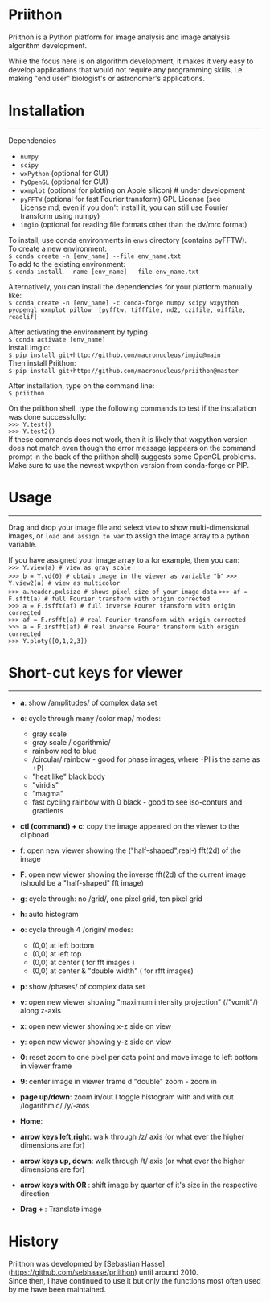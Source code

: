 # Priithon
Priithon is a Python platform for image analysis and image analysis algorithm development.

While the focus here is on algorithm development, it makes it very easy to develop applications that would not require any programming skills, i.e. making "end user" biologist's or astronomer's applications.

# Installation
-----------------------------
Dependencies  
* `numpy`
* `scipy`
* `wxPython` (optional for GUI)
* `PyOpenGL` (optional for GUI)
* `wxmplot` (optional for plotting on Apple silicon) # under development
* `pyFFTW` (optional for fast Fourier transform) 
  GPL License (see License.md, even if  you don't install it, you can still use Fourier transform using numpy)
* `imgio` (optional for reading file formats other than the dv/mrc format)

To install, use conda environments in `envs` directory (contains pyFFTW).  
To create a new environment:  
`$ conda create -n [env_name] --file env_name.txt`  
To add to the existing environment:  
`$ conda install --name [env_name] --file env_name.txt`  

Alternatively, you can install the dependencies for your platform manually like:  
`$ conda create -n [env_name] -c conda-forge numpy scipy wxpython
pyopengl wxmplot pillow 
[pyfftw, tifffile, nd2, czifile, oiffile, readlif]`  

After activating the environment by typing  
`$ conda activate [env_name]`  
Install imgio:  
`$ pip install git+http://github.com/macronucleus/imgio@main`  
Then install Priithon:  
`$ pip install git+http://github.com/macronucleus/priithon@master`  

After installation, type on the command line:  
`$ priithon`  

On the priithon shell, type the following commands to test if the
installation was done successfully:  
`>>> Y.test()`  
`>>> Y.test2()`  
If these commands does not work, then it is likely that wxpython
version does not match even though the error message (appears on the
command prompt in the back of the priithon shell) suggests some OpenGL
problems.  
Make sure to use the newest wxpython version from conda-forge or PIP.  

# Usage
-----------------------------
Drag and drop your image file and select `View` to show
multi-dimensional images, or `load and assign to var` to assign the
image array to a python variable.  

If you have assigned your image array to `a` for example, then you
can:  
`>>> Y.view(a) # view as gray scale`  
`>>> b = Y.vd(0) # obtain image in the viewer as variable "b"`
`>>> Y.view2(a) # view as multicolor`  
`>>> a.header.pxlsize # shows pixel size of your image data`
`>>> af = F.sfft(a) # full Fourier transform with origin corrected`   
`>>> a = F.isfft(af) # full inverse Fourer transform with origin
corrected`  
`>>> af = F.rsfft(a) # real Fourier transform with origin corrected`  
`>>> a = F.irsfft(af) # real inverse Fourer transform with origin
corrected`  
`>>> Y.ploty([0,1,2,3])`

# Short-cut keys for viewer
-----------------------------
- **a**: show /amplitudes/ of complex data set

- **c**: cycle through many /color map/ modes:
  - gray scale
  - gray scale /logarithmic/
  - rainbow red to blue
  - /circular/ rainbow - good for phase images, where -PI is the same as +PI
  - "heat like" black body
  - "viridis"
  - "magma"
  - fast cycling rainbow with 0 black - good to see iso-conturs and
    gradients
	
- **ctl (command) + c**: copy the image appeared on the viewer to the
clipboad

- **f**: open new viewer showing the ("half-shaped",real-) fft(2d) of
  the image
  
- **F**: open new viewer showing the inverse fft(2d) of the current
  image (should be a "half-shaped" fft image)
  
- **g**: cycle through: no /grid/, one pixel grid, ten pixel grid
  
- **h**: auto histogram

- **o**:  cycle through 4 /origin/ modes:
    - (0,0) at left bottom
	- (0,0) at left top
	- (0,0) at center ( for fft images )
	- (0,0) at center &amp; "double width" ( for rfft images)

- **p**: show /phases/ of complex data set

- **v**: open new viewer showing "maximum intensity projection" (/"vomit"/) along z-axis

- **x**: open new viewer showing x-z side on view

- **y**: open new viewer showing y-z side on view

- **0**: reset zoom to one pixel per data point and move image to left bottom in viewer frame

- **9**: center image in viewer frame d "double" zoom - zoom in

- **page up/down**: zoom in/out l toggle histogram with and with out /logarithmic/ /y/-axis

- **Home**:

- **arrow keys left,right**: walk through /z/ axis (or what ever the higher dimensions are for)

- **arrow keys up, down**: walk through /t/ axis (or what ever the higher dimensions are for)

- **arrow keys with <shift> OR <control>**: shift image by quarter of it's size in the respective direction

- **Drag + <alt>**: Translate image

# History
Priithon was developmed by [Sebastian Hasse]
(https://github.com/sebhaase/priithon) until around 2010.   
Since then, I have continued to use it but only the functions most
often used by me have been maintained.   
